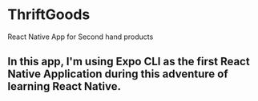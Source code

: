 # ThriftGoods
React Native App for Second hand products
## In this app, I'm using Expo CLI as the first React Native Application during this adventure of learning React Native. 
